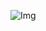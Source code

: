 ![Img](https://user-images.githubusercontent.com/91531811/253794854-9cfc3253-2611-40b7-bd8a-ec09413a55a0.JPG)
